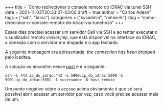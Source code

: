 +++
title = 'Como redirecionar o console remoto do iDRAC via tunel SSH'
date = 2021-11-03T20:33:07-03:00
draft = true
author = "Carlos Adean"
tags = ["ssh", "idrac"]
categories = ["sysadmin", "network"]
slug = "como-direcionar-o-console-remoto-do-idrac-via-tunel-ssh"
+++

Esses dias precisei acessar um servidor Dell via SSH e ao tentar executar o visualizador remoto *viewer.jnlp*, que está disponível na interface do iDRAC, a conexão com o servidor era dropada e o app fechado.

A seguinte mensagem era apresentada: *the connection has been dropped* pelo icedtea.

A solução eu encontrei nesse [post](https://www.ducea.com/2008/08/20/drac-console-redirection-over-a-ssh-tunnel/) e é a seguinte:

```console
ssh -L 443:ip_do_idrac:443 -L 5900:ip_do_idrac:5900 -L 5901:ip_do_idrac:5901 -l <username> -N host_remoto
```

Um ponto negativo sobre o acesso acima obviamente é que só será possível abrir acessar um servidor por vez, caso você precise acessar mais de um.
